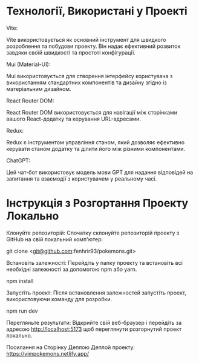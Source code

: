 # Технології, Використані у Проекті

Vite:

Vite використовується як основний інструмент для швидкого розроблення та побудови проекту. Він надає ефективний розвиток завдяки своїй швидкості та простоті конфігурації.

Mui (Material-UI):

Mui використовується для створення інтерфейсу користувача з використанням стандартних компонентів та дизайну згідно із матеріальним дизайном.

React Router DOM:

React Router DOM використовується для навігації між сторінками вашого React-додатку та керування URL-адресами.

Redux:

Redux є інструментом управління станом, який дозволяє ефективно керувати станом додатку та ділити його між різними компонентами.

ChatGPT:

Цей чат-бот використовує модель мови GPT для надання відповідей на запитання та взаємодії з користувачем у реальному часі.

# Інструкція з Розгортання Проекту Локально

Клонуйте репозиторій: Спочатку склонуйте репозиторій проекту з GitHub на свій локальний комп'ютер.

git clone <git@github.com:fenhrir93/pokemons.git>

Встановіть залежності: Перейдіть у папку проекту та встановіть всі необхідні залежності за допомогою npm або yarn.

npm install

Запустіть проект: Після встановлення залежностей запустіть проект, використовуючи команду для розробки.

npm run dev

Перегляньте результати: Відкрийте свій веб-браузер і перейдіть за адресою <http://localhost:5173> щоб переглянути розгорнутий проект локально.

Посилання на Сторінку Деплою
Деплой проекту: <https://vimpokemons.netlify.app/>
